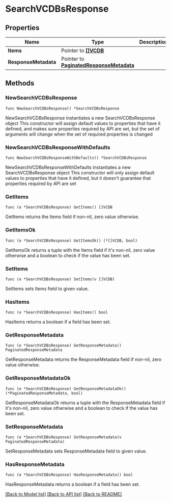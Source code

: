 # SearchVCDBsResponse

## Properties

Name | Type | Description | Notes
------------ | ------------- | ------------- | -------------
**Items** | Pointer to [**[]VCDB**](VCDB.md) |  | [optional] 
**ResponseMetadata** | Pointer to [**PaginatedResponseMetadata**](PaginatedResponseMetadata.md) |  | [optional] 

## Methods

### NewSearchVCDBsResponse

`func NewSearchVCDBsResponse() *SearchVCDBsResponse`

NewSearchVCDBsResponse instantiates a new SearchVCDBsResponse object
This constructor will assign default values to properties that have it defined,
and makes sure properties required by API are set, but the set of arguments
will change when the set of required properties is changed

### NewSearchVCDBsResponseWithDefaults

`func NewSearchVCDBsResponseWithDefaults() *SearchVCDBsResponse`

NewSearchVCDBsResponseWithDefaults instantiates a new SearchVCDBsResponse object
This constructor will only assign default values to properties that have it defined,
but it doesn't guarantee that properties required by API are set

### GetItems

`func (o *SearchVCDBsResponse) GetItems() []VCDB`

GetItems returns the Items field if non-nil, zero value otherwise.

### GetItemsOk

`func (o *SearchVCDBsResponse) GetItemsOk() (*[]VCDB, bool)`

GetItemsOk returns a tuple with the Items field if it's non-nil, zero value otherwise
and a boolean to check if the value has been set.

### SetItems

`func (o *SearchVCDBsResponse) SetItems(v []VCDB)`

SetItems sets Items field to given value.

### HasItems

`func (o *SearchVCDBsResponse) HasItems() bool`

HasItems returns a boolean if a field has been set.

### GetResponseMetadata

`func (o *SearchVCDBsResponse) GetResponseMetadata() PaginatedResponseMetadata`

GetResponseMetadata returns the ResponseMetadata field if non-nil, zero value otherwise.

### GetResponseMetadataOk

`func (o *SearchVCDBsResponse) GetResponseMetadataOk() (*PaginatedResponseMetadata, bool)`

GetResponseMetadataOk returns a tuple with the ResponseMetadata field if it's non-nil, zero value otherwise
and a boolean to check if the value has been set.

### SetResponseMetadata

`func (o *SearchVCDBsResponse) SetResponseMetadata(v PaginatedResponseMetadata)`

SetResponseMetadata sets ResponseMetadata field to given value.

### HasResponseMetadata

`func (o *SearchVCDBsResponse) HasResponseMetadata() bool`

HasResponseMetadata returns a boolean if a field has been set.


[[Back to Model list]](../README.md#documentation-for-models) [[Back to API list]](../README.md#documentation-for-api-endpoints) [[Back to README]](../README.md)


